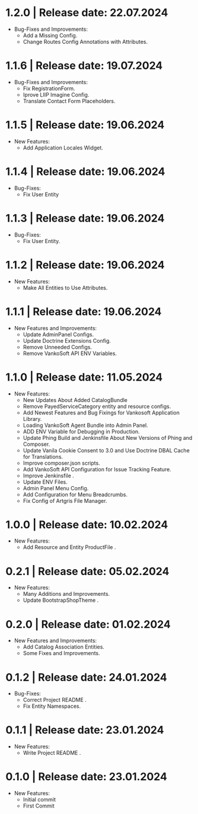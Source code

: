 1.2.0	|	Release date: **22.07.2024**
============================================
* Bug-Fixes and Improvements:
  - Add a Missing Config.
  - Change Routes Config Annotations with Attributes.


1.1.6	|	Release date: **19.07.2024**
============================================
* Bug-Fixes and Improvements:
  - Fix RegistrationForm.
  - Iprove LIIP Imagine Config.
  - Translate Contact Form Placeholders.


1.1.5	|	Release date: **19.06.2024**
============================================
* New Features:
  - Add Application Locales Widget.


1.1.4	|	Release date: **19.06.2024**
============================================
* Bug-Fixes:
  - Fix User Entity


1.1.3	|	Release date: **19.06.2024**
============================================
* Bug-Fixes:
  - Fix User Entity.


1.1.2	|	Release date: **19.06.2024**
============================================
* New Features:
  - Make All Entities to Use Attributes.


1.1.1	|	Release date: **19.06.2024**
============================================
* New Features and Improvements:
  - Update AdminPanel Configs.
  - Update Doctrine Extensions Config.
  - Remove Unneeded Configs.
  - Remove VankoSoft API ENV Variables.


1.1.0	|	Release date: **11.05.2024**
============================================
* New Features:
  - New Updates About Added CatalogBundle
  - Remove PayedServiceCategory entity and resource configs.
  - Add Newest Features and Bug Fixings for Vankosoft Application Library.
  - Loading VankoSoft Agent Bundle into Admin Panel.
  - ADD ENV Variable for Debugging in Production.
  - Update Phing Build and Jenkinsfile About New Versions of Phing and Composer.
  - Update Vanila Cookie Consent to 3.0 and Use Doctrine DBAL Cache for Translations.
  - Improve composer.json scripts.
  - Add VankoSoft API Configuration for Issue Tracking Feature.
  - Improve Jenkinsfile .
  - Update ENV Files.
  - Admin Panel Menu Config.
  - Add Configuration for Menu Breadcrumbs.
  - Fix Config of Artgris File Manager.


1.0.0	|	Release date: **10.02.2024**
============================================
* New Features:
  - Add Resource and Entity ProductFile .


0.2.1	|	Release date: **05.02.2024**
============================================
* New Features:
  - Many Additions and Improvements.
  - Update BootstrapShopTheme .


0.2.0	|	Release date: **01.02.2024**
============================================
* New Features and Improvements:
  - Add Catalog Association Entities.
  - Some Fixes and Improvements.


0.1.2	|	Release date: **24.01.2024**
============================================
* Bug-Fixes:
  - Correct Project README .
  - Fix Entity Namespaces.



0.1.1	|	Release date: **23.01.2024**
============================================
* New Features:
  - Write Project README .


0.1.0	|	Release date: **23.01.2024**
============================================
* New Features:
  - Initial commit
  - First Commit


